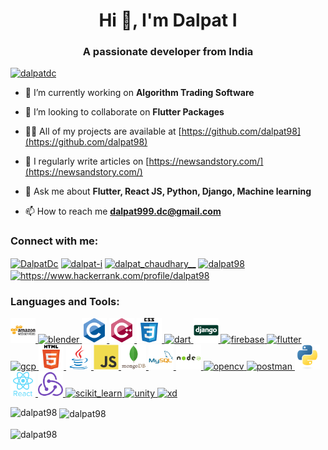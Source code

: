 <h1 align="center">Hi 👋, I'm Dalpat I</h1>
<h3 align="center">A passionate developer from India</h3>

<!--<p align="left"> <img src="https://komarev.com/ghpvc/?username=dalpat98&label=Profile%20views&color=0e75b6&style=flat" alt="dalpat98" /> </p>

<p align="left"> <a href="https://github.com/ryo-ma/github-profile-trophy"><img src="https://github-profile-trophy.vercel.app/?username=dalpat98" alt="dalpat98" /></a> </p>-->

<p align="left"> <a href="https://twitter.com/DalpatDc" target="blank"><img src="https://img.shields.io/twitter/follow/dalpatdc?logo=twitter&style=for-the-badge" alt="dalpatdc" /></a> </p>


- 🔭 I’m currently working on **Algorithm Trading Software**

- 👯 I’m looking to collaborate on **Flutter Packages**

- 👨‍💻 All of my projects are available at [https://github.com/dalpat98](https://github.com/dalpat98)

- 📝 I regularly write articles on [https://newsandstory.com/](https://newsandstory.com/)

- 💬 Ask me about **Flutter, React JS, Python, Django, Machine learning**

- 📫 How to reach me **dalpat999.dc@gmail.com**

<h3 align="left">Connect with me:</h3>
<p align="left">
<a href="https://twitter.com/DalpatDc" target="blank"><img align="center" src="https://cdn.jsdelivr.net/npm/simple-icons@3.0.1/icons/twitter.svg" alt="DalpatDc" height="30" width="40" /></a>
<a href="https://www.linkedin.com/in/dalpat-i-b5b451166/" target="blank"><img align="center" src="https://cdn.jsdelivr.net/npm/simple-icons@3.0.1/icons/linkedin.svg" alt="dalpat-i" height="30" width="40" /></a>
<a href="https://www.instagram.com/dalpat_chaudhary__/" target="blank"><img align="center" src="https://cdn.jsdelivr.net/npm/simple-icons@3.0.1/icons/instagram.svg" alt="dalpat_chaudhary__" height="30" width="40" /></a>
<a href="https://www.codechef.com/users/dalpat98" target="blank"><img align="center" src="https://cdn.jsdelivr.net/npm/simple-icons@3.1.0/icons/codechef.svg" alt="dalpat98" height="30" width="40" /></a>
<a href="https://www.hackerrank.com/profile/dalpat98" target="blank"><img align="center" src="https://cdn.jsdelivr.net/npm/simple-icons@3.0.1/icons/hackerrank.svg" alt="https://www.hackerrank.com/profile/dalpat98" height="30" width="40" /></a>
</p>

<h3 align="left">Languages and Tools:</h3>
<p align="left"> <a href="https://aws.amazon.com" target="_blank"> <img src="https://raw.githubusercontent.com/devicons/devicon/master/icons/amazonwebservices/amazonwebservices-original-wordmark.svg" alt="aws" width="40" height="40"/> </a> <a href="https://www.blender.org/" target="_blank"> <img src="https://download.blender.org/branding/community/blender_community_badge_white.svg" alt="blender" width="40" height="40"/> </a>
 <a href="https://www.cprogramming.com/" target="_blank"> <img src="https://raw.githubusercontent.com/devicons/devicon/master/icons/c/c-original.svg" alt="c" width="40" height="40"/> </a> <a href="https://www.w3schools.com/cpp/" target="_blank"> <img src="https://raw.githubusercontent.com/devicons/devicon/master/icons/cplusplus/cplusplus-original.svg" alt="cplusplus" width="40" height="40"/> </a> <a href="https://www.w3schools.com/css/" target="_blank"> <img src="https://raw.githubusercontent.com/devicons/devicon/master/icons/css3/css3-original-wordmark.svg" alt="css3" width="40" height="40"/> </a> <a href="https://dart.dev" target="_blank"> <img src="https://www.vectorlogo.zone/logos/dartlang/dartlang-icon.svg" alt="dart" width="40" height="40"/> </a> <a href="https://www.djangoproject.com/" target="_blank"> <img src="https://raw.githubusercontent.com/devicons/devicon/master/icons/django/django-original.svg" alt="django" width="40" height="40"/> </a> <a href="https://firebase.google.com/" target="_blank"> <img src="https://www.vectorlogo.zone/logos/firebase/firebase-icon.svg" alt="firebase" width="40" height="40"/> </a> <a href="https://flutter.dev" target="_blank"> <img src="https://www.vectorlogo.zone/logos/flutterio/flutterio-icon.svg" alt="flutter" width="40" height="40"/> </a> <a href="https://cloud.google.com" target="_blank"> <img src="https://www.vectorlogo.zone/logos/google_cloud/google_cloud-icon.svg" alt="gcp" width="40" height="40"/> </a> <a href="https://www.w3.org/html/" target="_blank"> <img src="https://raw.githubusercontent.com/devicons/devicon/master/icons/html5/html5-original-wordmark.svg" alt="html5" width="40" height="40"/> </a> <a href="https://www.java.com" target="_blank"> <img src="https://raw.githubusercontent.com/devicons/devicon/master/icons/java/java-original.svg" alt="java" width="40" height="40"/> </a> <a href="https://developer.mozilla.org/en-US/docs/Web/JavaScript" target="_blank"> <img src="https://raw.githubusercontent.com/devicons/devicon/master/icons/javascript/javascript-original.svg" alt="javascript" width="40" height="40"/> </a> <a href="https://www.mongodb.com/" target="_blank"> <img src="https://raw.githubusercontent.com/devicons/devicon/master/icons/mongodb/mongodb-original-wordmark.svg" alt="mongodb" width="40" height="40"/> </a> <a href="https://www.mysql.com/" target="_blank"> <img src="https://raw.githubusercontent.com/devicons/devicon/master/icons/mysql/mysql-original-wordmark.svg" alt="mysql" width="40" height="40"/> </a> <a href="https://nodejs.org" target="_blank"> <img src="https://raw.githubusercontent.com/devicons/devicon/master/icons/nodejs/nodejs-original-wordmark.svg" alt="nodejs" width="40" height="40"/> </a> <a href="https://opencv.org/" target="_blank"> <img src="https://www.vectorlogo.zone/logos/opencv/opencv-icon.svg" alt="opencv" width="40" height="40"/> </a> <a href="https://postman.com" target="_blank"> <img src="https://www.vectorlogo.zone/logos/getpostman/getpostman-icon.svg" alt="postman" width="40" height="40"/> </a> <a href="https://www.python.org" target="_blank"> <img src="https://raw.githubusercontent.com/devicons/devicon/master/icons/python/python-original.svg" alt="python" width="40" height="40"/> </a> <a href="https://reactjs.org/" target="_blank"> <img src="https://raw.githubusercontent.com/devicons/devicon/master/icons/react/react-original-wordmark.svg" alt="react" width="40" height="40"/> </a> <a href="https://redux.js.org" target="_blank"> <img src="https://raw.githubusercontent.com/devicons/devicon/master/icons/redux/redux-original.svg" alt="redux" width="40" height="40"/> </a> <a href="https://scikit-learn.org/" target="_blank"> <img src="https://upload.wikimedia.org/wikipedia/commons/0/05/Scikit_learn_logo_small.svg" alt="scikit_learn" width="40" height="40"/> </a> <a href="https://unity.com/" target="_blank"> <img src="https://www.vectorlogo.zone/logos/unity3d/unity3d-icon.svg" alt="unity" width="40" height="40"/> </a> <a href="https://www.adobe.com/products/xd.html" target="_blank"> <img src="https://cdn.worldvectorlogo.com/logos/adobe-xd.svg" alt="xd" width="40" height="40"/> </a> </p>

<p><img align="left" src="https://github-readme-stats.vercel.app/api/top-langs?username=dalpat98&show_icons=true&locale=en&layout=compact" alt="dalpat98" /></p>

<p>&nbsp;<img align="center" src="https://github-readme-stats.vercel.app/api?username=dalpat98&show_icons=true&locale=en" alt="dalpat98" /></p>

<p><img align="center" src="https://github-readme-streak-stats.herokuapp.com/?user=dalpat98&" alt="dalpat98" /></p>
